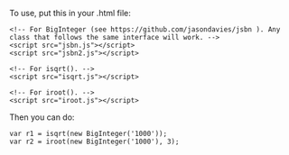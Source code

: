To use, put this in your .html file:

```
<!-- For BigInteger (see https://github.com/jasondavies/jsbn ). Any
class that follows the same interface will work. -->
<script src="jsbn.js"></script>
<script src="jsbn2.js"></script>

<!-- For isqrt(). -->
<script src="isqrt.js"></script>

<!-- For iroot(). -->
<script src="iroot.js"></script>
```

Then you can do:

```
var r1 = isqrt(new BigInteger('1000'));
var r2 = iroot(new BigInteger('1000'), 3);
```
